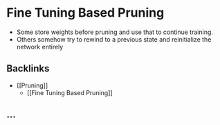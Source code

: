 # Fine Tuning Based Pruning
- Some store weights before pruning and use that to continue training.
- Others somehow try to rewind to a previous state and reinitialize the network entirely



## Backlinks
* [[Pruning]]
	* [[Fine Tuning Based Pruning]]

## ...
